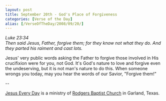 ```yaml
---
layout: post
title: September 20th - God's Place of Forgiveness
categories: [Verse of the Day]
alias: [/VerseOfTheDay/2008/09/20/]
---
```


_Luke 23:34  
Then said Jesus, Father, forgive them; for they know not what they
do. And they parted his raiment and cast lots._

Jesus' very public words asking the Father to forgive those
involved in His crucifixion were for you, not God. It's God's nature
to love and forgive even the undeserving, but it is not man's nature
to do this. When someone wrongs you today, may you hear the words of
our Savior, "Forgive them!"

 --

<a href=http://jesuseveryday.net>Jesus Every Day</a> is a ministry of <a href=http://rodgersbaptist.net>Rodgers Baptist Church</a> in Garland, Texas.
